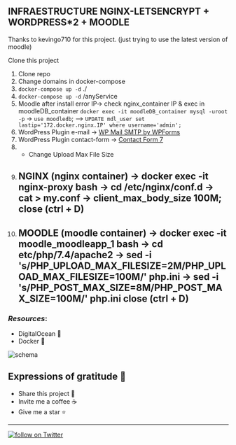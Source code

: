 ## INFRAESTRUCTURE NGINX-LETSENCRYPT + WORDPRESS*2 + MOODLE
Thanks to kevingo710 for this project.
(just trying to use the latest version of moodle)

Clone this project
  1. Clone repo
  2. Change domains in docker-compose
  2. `docker-compose up -d` ./
  3. `docker-compose up -d` /anyService
  4. Moodle after install error IP-> check nginx_container IP & exec in moodleDB_container `docker exec -it moodleDB_container mysql -uroot -p`  -> `use moodledb`;
  --> `UPDATE mdl_user set lastip='172.docker.nginx.IP' where username='admin';`
  5. WordPress Plugin e-mail -> [WP Mail SMTP by WPForms](https://es.wordpress.org/plugins/wp-mail-smtp/)
  6. WordPress Plugin contact-form -> [Contact Form 7](https://es.wordpress.org/plugins/contact-form-7/)
  7. * Change Upload Max File Size
  8. ## NGINX (nginx container) -> docker exec -it nginx-proxy bash -> cd /etc/nginx/conf.d -> cat > my.conf -> client_max_body_size 100M; close (ctrl + D)
  9. ## MOODLE (moodle container) -> docker exec -it moodle_moodleapp_1 bash -> cd etc/php/7.4/apache2 -> sed -i 's/PHP_UPLOAD_MAX_FILESIZE=2M/PHP_UPLOAD_MAX_FILESIZE=100M/' php.ini -> sed -i 's/PHP_POST_MAX_SIZE=8M/PHP_POST_MAX_SIZE=100M/' php.ini close (ctrl + D)

### _Resources_:
* DigitalOcean 🛫
* Docker 🐳



![schema](./schema.png)




## Expressions of gratitude 🎁

* Share this project 📢
* Invite me a coffee ☕  
* Give me a star ⭐




---


<p>
    <a href="https://twitter.com/intent/follow?screen_name=kevingrac7">
    <img src="https://img.shields.io/twitter/follow/kevingrac7?style=social"
    alt="follow on Twitter">
    </a>
<p>
